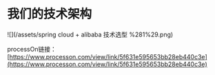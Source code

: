# 我们的技术架构

![](/assets/spring cloud + alibaba 技术选型 %281%29.png)

processOn链接：[https://www.processon.com/view/link/5f631e595653bb28eb440c3e](https://www.processon.com/view/link/5f631e595653bb28eb440c3e)

## 

## 

## 

## 




